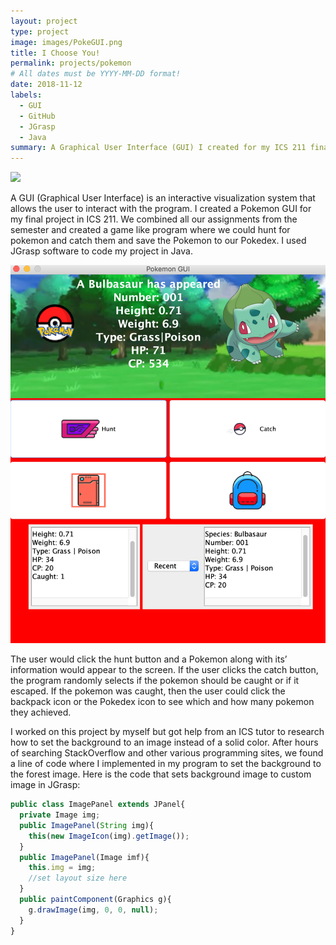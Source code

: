 ```yaml
---
layout: project
type: project
image: images/PokeGUI.png
title: I Choose You!
permalink: projects/pokemon
# All dates must be YYYY-MM-DD format!
date: 2018-11-12
labels:
  - GUI 
  - GitHub
  - JGrasp 
  - Java 
summary: A Graphical User Interface (GUI) I created for my ICS 211 final Project.
---
```


<img class="ui image" src="{{ site.baseurl }}/images/PokeGui4.png">


  A GUI (Graphical User Interface) is an interactive visualization system that allows the user to interact with the program. I created a Pokemon GUI for my final project in ICS 211. We combined all our assignments from the semester and created a game like program where we could hunt for pokemon and catch them and save the Pokemon to our Pokedex. I used JGrasp software to code my project in Java.
  
<img class="ui medium left floated rounded image" src="../images/PokeGui3.png">

The user would click the hunt button and a Pokemon along with its’ information would appear to the screen. If the user clicks the catch button, the program randomly selects if the pokemon should be caught or if it escaped. If the pokemon was caught, then the user could click the backpack icon or the Pokedex icon to see which and how many pokemon they achieved.

I worked on this project by myself but got help from an ICS tutor to research how to set the background to an image instead of a solid color. After hours of searching StackOverflow and other various programming sites, we found a line of code where I implemented in my program to set the background to the forest image.
Here is the code that sets background image to custom image in JGrasp:

```js 
public class ImagePanel extends JPanel{ 
  private Image img; 
  public ImagePanel(String img){ 
    this(new ImageIcon(img).getImage()); 
  }
  public ImagePanel(Image imf){ 
    this.img = img;
    //set layout size here 
  } 
  public paintComponent(Graphics g){ 
    g.drawImage(img, 0, 0, null); 
  } 
} 
```

  
  
  
  
